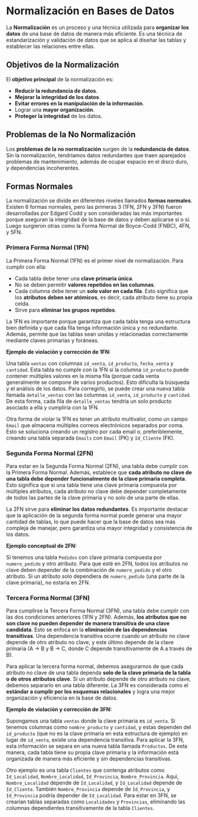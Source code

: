 # Normalización en Bases de Datos

La **Normalización** es un proceso y una técnica utilizada para **organizar los datos** de una base de datos de manera más eficiente. Es una técnica de estandarización y validación de datos que se aplica al diseñar las tablas y establecer las relaciones entre ellas.

## Objetivos de la Normalización

El **objetivo principal** de la normalización es:

- **Reducir la redundancia de datos**.
- **Mejorar la integridad de los datos**.
- **Evitar errores en la manipulación de la información**.
- Lograr una **mayor organización**.
- **Proteger la integridad** de los datos.

## Problemas de la No Normalización

Los **problemas de la no normalización** surgen de la **redundancia de datos**. Sin la normalización, tendríamos datos redundantes que traen aparejados problemas de mantenimiento, además de ocupar espacio en el disco duro, y dependencias incoherentes.

## Formas Normales

La normalización se divide en diferentes niveles llamados **formas normales**. Existen 6 formas normales, pero las primeras 3 (1FN, 2FN y 3FN) fueron desarrolladas por Edgard Codd y son consideradas las más importantes porque aseguran la integridad de la base de datos y deben aplicarse sí o sí. Luego surgieron otras como la Forma Normal de Boyce-Codd (FNBC), 4FN, y 5FN.

### Primera Forma Normal (1FN)

La Primera Forma Normal (1FN) es el primer nivel de normalización. Para cumplir con ella:

- Cada tabla debe tener una **clave primaria única**.
- No se deben permitir **valores repetidos en las columnas**.
- Cada columna debe tener un **solo valor en cada fila**. Esto significa que los **atributos deben ser atómicos**, es decir, cada atributo tiene su propia celda.
- Sirve para **eliminar los grupos repetidos**.

La 1FN es importante porque garantiza que cada tabla tenga una estructura bien definida y que cada fila tenga información única y no redundante. Además, permite que las tablas sean unidas y relacionadas correctamente mediante claves primarias y foráneas.

**Ejemplo de violación y corrección de 1FN:**

Una tabla `ventas` con columnas `id_venta`, `id_producto`, `fecha_venta` y `cantidad`. Esta tabla no cumple con la 1FN si la columna `id_producto` puede contener múltiples valores en la misma fila (porque cada venta generalmente se compone de varios productos). Esto dificulta la búsqueda y el análisis de los datos. Para corregirlo, se puede crear una nueva tabla llamada `detalle_ventas` con las columnas `id_venta`, `id_producto` y `cantidad`. De esta forma, cada fila de `detalle_ventas` tendría un solo producto asociado a ella y cumpliría con la 1FN.

Otra forma de violar la 1FN es tener un atributo multivalor, como un campo `Email` que almacena múltiples correos electrónicos separados por coma. Esto se soluciona creando un registro por cada email o, preferiblemente, creando una tabla separada `Emails` con `Email` (PK) y `Id_Cliente` (FK).

### Segunda Forma Normal (2FN)

Para estar en la Segunda Forma Normal (2FN), una tabla debe cumplir con la Primera Forma Normal. Además, establece que **cada atributo no clave de una tabla debe depender funcionalmente de la clave primaria completa**. Esto significa que si una tabla tiene una clave primaria compuesta por múltiples atributos, cada atributo no clave debe depender completamente de *todas* las partes de la clave primaria y no solo de una parte de ellas.

La 2FN sirve para **eliminar los datos redundantes**. Es importante destacar que la aplicación de la segunda forma normal puede generar una mayor cantidad de tablas, lo que puede hacer que la base de datos sea más compleja de manejar, pero garantiza una mayor integridad y consistencia de los datos.

**Ejemplo conceptual de 2FN:**

Si tenemos una tabla `Pedidos` con clave primaria compuesta por `numero_pedido` y otro atributo. Para que esté en 2FN, todos los atributos no clave deben depender de la combinación de `numero_pedido` y el otro atributo. Si un atributo solo dependiera de `numero_pedido` (una parte de la clave primaria), no estaría en 2FN.

### Tercera Forma Normal (3FN)

Para cumplirse la Tercera Forma Normal (3FN), una tabla debe cumplir con las dos condiciones anteriores (1FN y 2FN). Además, **los atributos que no son clave no pueden depender de manera transitiva de una clave candidata**. Esto se enfoca en la **eliminación de las dependencias transitivas**. Una dependencia transitiva ocurre cuando un atributo no clave depende de otro atributo no clave, y este último depende de la clave primaria (A -> B y B -> C, donde C depende transitivamente de A a través de B).

Para aplicar la tercera forma normal, debemos asegurarnos de que cada atributo no clave de una tabla dependa **solo de la clave primaria de la tabla o de otros atributos clave**. Si un atributo depende de otro atributo no clave, debemos separarlo en una tabla diferente. La 3FN es considerada como el **estándar a cumplir por los esquemas relacionales** y logra una mejor organización y eficiencia en la base de datos.

**Ejemplo de violación y corrección de 3FN:**

Supongamos una tabla `ventas` donde la clave primaria es `id_venta`. Si tenemos columnas como `nombre_producto` y `cantidad`, y estas dependen del `id_producto` (que no es la clave primaria en esta estructura de ejemplo) en lugar de `id_venta`, existe una dependencia transitiva. Para aplicar la 3FN, esta información se separa en una nueva tabla llamada `Productos`. De esta manera, cada tabla tiene su propia clave primaria y la información está organizada de manera más eficiente y sin dependencias transitivas.

Otro ejemplo es una tabla `Clientes` que contenga atributos como `Id_Localidad`, `Nombre_Localidad`, `Id_Provincia`, `Nombre_Provincia`. Aquí, `Nombre_Localidad` depende de `Id_Localidad`, y `Id_Localidad` depende de `Id_Cliente`. También `Nombre_Provincia` depende de `Id_Provincia`, y `Id_Provincia` podría depender de `Id_Localidad`. Para estar en 3FN, se crearían tablas separadas como `Localidades` y `Provincias`, eliminando las columnas dependientes transitivamente de la tabla `Clientes`.

